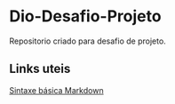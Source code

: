 # Dio-Desafio-Projeto
 Repositorio criado para desafio de projeto.
 
 ## Links uteis
 [Sintaxe básica Markdown](https://docs.pipz.com/central-de-ajuda/learning-center/guia-basico-de-markdown#open)
